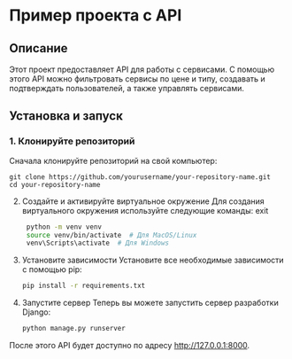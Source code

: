 # Пример проекта с API

## Описание

Этот проект предоставляет API для работы с сервисами. С помощью этого API можно фильтровать сервисы по цене и типу, создавать и подтверждать пользователей, а также управлять сервисами.

## Установка и запуск

### 1. Клонируйте репозиторий
Сначала клонируйте репозиторий на свой компьютер:

    git clone https://github.com/yourusername/your-repository-name.git
    cd your-repository-name

2. Создайте и активируйте виртуальное окружение
Для создания виртуального окружения используйте следующие команды:
exit
   ```bash
    python -m venv venv
    source venv/bin/activate  # Для MacOS/Linux
    venv\Scripts\activate  # Для Windows


3. Установите зависимости
Установите все необходимые зависимости с помощью pip:

    ```bash
    pip install -r requirements.txt
4. Запустите сервер
Теперь вы можете запустить сервер разработки Django:
    ```bash
    python manage.py runserver
После этого API будет доступно по адресу http://127.0.0.1:8000.